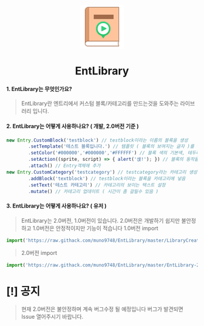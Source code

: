<p align="center"><img src="https://github.com/muno9748/EntLibrary/blob/master/logo.png?raw=true" /></p>
<h1 align="center">EntLibrary</h1>

#### 1. EntLibrary는 무엇인가요?
> EntLibrary란 엔트리에서 커스텀 블록/카테고리를 만드는것을 도와주는 라이브러리 입니다.

#### 2. EntLibrary는 어떻게 사용하나요? ( 개발, 2.0버전 기준 )
```js
new Entry.CustomBlock('testblock') // testblock이라는 이름의 블록을 생성
        .setTemplate('테스트 블록입니다.') // 템플릿 ( 블록의 보여지는 글자 )를 설정
        .setColor('#000000','#000000','#FFFFFF') // 블록 색의 기본색, 테두리를 #000000(black)으로 텍스트색을 #FFFFFF(white)로
        .setAction((sprite, script) => { alert('샍!'); }) // 블록의 동작을
        .attach() // Entry객체에 추가
new Entry.CustomCategory('testcategory') // testcategory라는 카테고리 생성
        .addBlock('textblock') // testblock이라는 블록을 카테고리에 넣음
        .setText('테스트 카테고리') // 카테고리의 보이는 텍스트 설정
        .mutate() // 카테고리 업데이트 ( 시간이 좀 걸릴수 있음 )
```

#### 3. EntLibrary는 어떻게 사용하나요? ( 유저 )
> EntLibrary는 2.0버전, 1.0버전이 있습니다.
> 2.0버전은 개발하기 쉽지만 불안정하고 1.0버전은 안정적이지만 기능이 적습니다
> 1.0버전 import
```js
import('https://raw.githack.com/muno9748/EntLibrary/master/LibraryCreator.js')
```
> 2.0버전 import
```js
import('https://raw.githack.com/muno9748/EntLibrary/master/EntLibrary-2.0.min.js')
```

# [!] 공지
> 현재 2.0버전은 불안정하며 계속 버그수정 될 예정입니다
> 버그가 발견되면 Issue 열어주시기 바랍니다.
